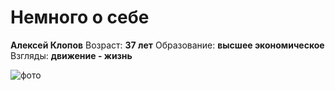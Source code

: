 # Немного о себе

**Алексей Клопов**
Возраст: **37 лет**
Образование: **высшее экономическое**
Взгляды: **движение - жизнь**

![фото](https://yandex.ru/images/search?text=алексей%20клопов%20псков&stype=image&lr=118978&source=serp&p=1&pos=107&rpt=simage&img_url=http%3A%2F%2Fpp.userapi.com%2Fc837333%2Fv837333186%2F35456%2F_cnCIfz_jdQ.jpg)